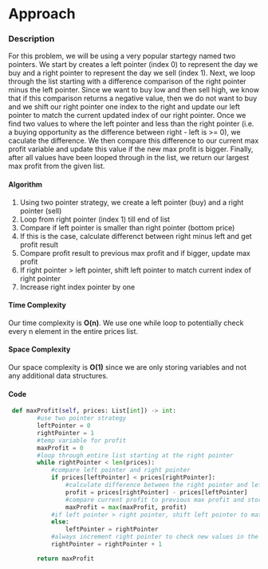 # Approach
### Description
For this problem, we will be using a very popular startegy named two pointers. We start by creates a left pointer (index 0) to represent the day we buy and a right pointer to represent the day we sell (index 1). Next, we loop through the list starting with a difference comparison of the right pointer minus the left pointer. Since we want to buy low and then sell high, we know that if this comparison returns a negative value, then we do not want to buy and we shift our right pointer one index to the right and update our left pointer to match the current updated index of our right pointer. Once we find two values to where the left pointer and less than the right pointer (i.e. a buying opportunity as the difference between right - left is >= 0), we caculate the difference. We then compare this difference to our current max profit variable and update this value if the new max profit is bigger. Finally, after all values have been looped through in the list, we return our largest max profit from the given list.

#### Algorithm
1. Using two pointer strategy, we create a left pointer (buy) and a right pointer (sell)
2. Loop from right pointer (index 1) till end of list
3. Compare if left pointer is smaller than right pointer (bottom price)
4. If this is the case, calculate differenct between right minus left and get profit result
5. Compare profit result to previous max profit and if bigger, update max profit
6. If right pointer > left pointer, shift left pointer to match current index of right pointer
7. Increase right index pointer by one

#### Time Complexity
Our time complexity is **O(n)**. We use one while loop to potentially check every n element in the entire prices list.

#### Space Complexity
Our space complexity is **O(1)** since we are only storing variables and not any additional data structures.

#### Code
```python
 def maxProfit(self, prices: List[int]) -> int:
        #use two pointer strategy
        leftPointer = 0
        rightPointer = 1
        #temp variable for profit
        maxProfit = 0
        #loop through entire list starting at the right pointer
        while rightPointer < len(prices):
            #compare left pointer and right pointer
            if prices[leftPointer] < prices[rightPointer]:
                #calculate difference between the right pointer and left pointer
                profit = prices[rightPointer] - prices[leftPointer]
                #compare current profit to previous max profit and store result
                maxProfit = max(maxProfit, profit)
            #if left pointer > right pointer, shift left pointer to match right pointer
            else:
                leftPointer = rightPointer
            #always increment right pointer to check new values in the list
            rightPointer = rightPointer + 1

        return maxProfit
```